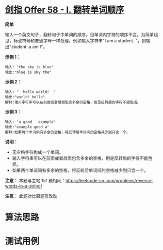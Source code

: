 # [剑指 Offer 58 - I. 翻转单词顺序][cnTitle]

**简单**

输入一个英文句子，翻转句子中单词的顺序，但单词内字符的顺序不变。为简单起见，标点符号和普通字母一样处理。例如输入字符串"I am a student. "，则输出"student. a am I"。



**示例 1：** 

```
输入: "the sky is blue"
输出:"blue is sky the"

```

**示例 2：** 

```
输入: "  hello world!  "
输出:"world! hello"
解释:输入字符串可以在前面或者后面包含多余的空格，但是反转后的字符不能包括。

```

**示例 3：** 

```
输入: "a good   example"
输出:"example good a"
解释:如果两个单词间有多余的空格，将反转后单词间的空格减少到只含一个。

```



**说明：** 

- 无空格字符构成一个单词。 
- 输入字符串可以在前面或者后面包含多余的空格，但是反转后的字符不能包括。 
- 如果两个单词间有多余的空格，将反转后单词间的空格减少到只含一个。

**注意：** 本题与主站 151 题相同：https://leetcode-cn.com/problems/reverse-words-in-a-string/

**注意：** 此题对比原题有改动




# 算法思路

# 测试用例
```
```

[cnTitle]: https://leetcode-cn.com/problems/fan-zhuan-dan-ci-shun-xu-lcof/
